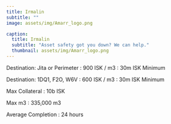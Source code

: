 ```yaml
---
title: Irmalin
subtitle: ""
image: assets/img/Amarr_logo.png

caption:
  title: Irmalin
  subtitle: "Asset safety got you down? We can help."
  thumbnail: assets/img/Amarr_logo.png
---
```


Destination: Jita or Perimeter
: 900 ISK / m3
: 30m ISK Minimum

Destination: 1DQ1, F2O, W6V
: 600 ISK / m3
: 30m ISK Minimum

Max Collateral
: 10b ISK

Max m3
: 335,000 m3

Average Completion
: 24 hours